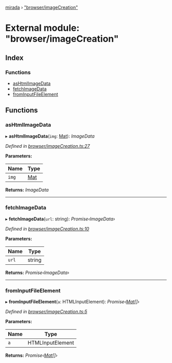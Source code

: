 [mirada](../README.md) › ["browser/imageCreation"](_browser_imagecreation_.md)

# External module: "browser/imageCreation"


## Index

### Functions

* [asHtmlImageData](_browser_imagecreation_.md#ashtmlimagedata)
* [fetchImageData](_browser_imagecreation_.md#fetchimagedata)
* [fromInputFileElement](_browser_imagecreation_.md#frominputfileelement)

## Functions

###  asHtmlImageData

▸ **asHtmlImageData**(`img`: [Mat](../classes/_types_opencv_mat_.mat.md)): *ImageData*

*Defined in [browser/imageCreation.ts:27](https://github.com/cancerberoSgx/mirada/blob/2aa7cf1/mirada/src/browser/imageCreation.ts#L27)*

**Parameters:**

Name | Type |
------ | ------ |
`img` | [Mat](../classes/_types_opencv_mat_.mat.md) |

**Returns:** *ImageData*

___

###  fetchImageData

▸ **fetchImageData**(`url`: string): *Promise‹ImageData›*

*Defined in [browser/imageCreation.ts:10](https://github.com/cancerberoSgx/mirada/blob/2aa7cf1/mirada/src/browser/imageCreation.ts#L10)*

**Parameters:**

Name | Type |
------ | ------ |
`url` | string |

**Returns:** *Promise‹ImageData›*

___

###  fromInputFileElement

▸ **fromInputFileElement**(`a`: HTMLInputElement): *Promise‹[Mat](../classes/_types_opencv_mat_.mat.md)[]›*

*Defined in [browser/imageCreation.ts:5](https://github.com/cancerberoSgx/mirada/blob/2aa7cf1/mirada/src/browser/imageCreation.ts#L5)*

**Parameters:**

Name | Type |
------ | ------ |
`a` | HTMLInputElement |

**Returns:** *Promise‹[Mat](../classes/_types_opencv_mat_.mat.md)[]›*